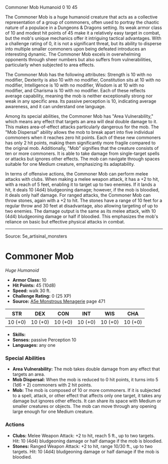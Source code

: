 <MonsterName/>Commoner Mob</MonsterName>
<CreatureType/>Humanoid</CreatureType>
<CR/>0</CR>
<AC/>10</AC>
<HP/>45</HP>
<summary>The Commoner Mob is a huge humanoid creature that acts as a collective representation of a group of commoners, often used to portray the chaotic nature of a populace in a Dungeons & Dragons setting. Its weak armor class of 10 and modest hit points of 45 make it a relatively easy target in combat, but the mob's unique mechanics offer it intriguing tactical advantages. With a challenge rating of 0, it is not a significant threat, but its ability to disperse into multiple smaller commoners upon being defeated introduces an interesting dynamic. The Commoner Mob excels in overwhelming opponents through sheer numbers but also suffers from vulnerabilities, particularly when subjected to area effects.</summary>

<detail>

The Commoner Mob has the following attributes: Strength is 10 with no modifier, Dexterity is also 10 with no modifier, Constitution sits at 10 with no modifier, Intelligence is 10 with no modifier, Wisdom is at 10 with no modifier, and Charisma is 10 with no modifier. Each of these reflects average capability, meaning the mob is neither exceptionally strong nor weak in any specific area. Its passive perception is 10, indicating average awareness, and it can understand one language.

Among its special abilities, the Commoner Mob has "Area Vulnerability," which means any effect that targets an area will deal double damage to it. This makes area-of-effect attacks particularly dangerous for the mob. The "Mob Dispersal" ability allows the mob to break apart into five individual commoners when it reaches zero hit points. Each of these new commoners has only 2 hit points, making them significantly more fragile compared to the original mob. Additionally, "Mob" signifies that the creature consists of ten or more commoners. It is able to take damage from single-target spells or attacks but ignores other effects. The mob can navigate through spaces suitable for one Medium creature, emphasizing its adaptability.

In terms of offensive actions, the Commoner Mob can perform melee attacks with clubs. When making a melee weapon attack, it has a +2 to hit, with a reach of 5 feet, enabling it to target up to two enemies. If it lands a hit, it deals 10 (4d4) bludgeoning damage; however, if the mob is bloodied, it deals only half damage. For ranged attacks, the Commoner Mob can throw stones, again with a +2 to hit. The stones have a range of 10 feet for a regular throw and 30 feet at disadvantage, also allowing targeting of up to two enemies. The damage output is the same as its melee attack, with 10 (4d4) bludgeoning damage or half if bloodied. This emphasizes the mob's reliance on basic but effective physical attacks in combat.</detail>



---

Source: 5e_artisinal_monsters

# Commoner Mob

*Huge* *Humanoid*

- **Armor Class:** 10
- **Hit Points:** 45 (10d8)
- **Speed:** walk 30 ft.
- **Challenge Rating:** 0 (25 XP)
- **Source:** [A5e Monstrous Menagerie](https://enpublishingrpg.com/products/level-up-monstrous-menagerie-a5e) page 471

| STR | DEX | CON | INT | WIS | CHA |
| --- | --- | --- | --- | --- | --- |
| 10 (+0) | 10 (+0) | 10 (+0) | 10 (+0) | 10 (+0) | 10 (+0) |

- **Skills:** 
- **Senses:** passive Perception 10
- **Languages:** any one

### Special Abilities

- **Area Vulnerability:** The mob takes double damage from any effect that targets an area.
- **Mob Dispersal:** When the mob is reduced to 0 hit points, it turns into 5 (1d6 + 2) commoners with 2 hit points.
- **Mob:** The mob is composed of 10 or more commoners. If it is subjected to a spell, attack, or other effect that affects only one target, it takes any damage but ignores other effects. It can share its space with Medium or smaller creatures or objects. The mob can move through any opening large enough for one Medium creature.

### Actions

- **Clubs:** Melee Weapon Attack: +2 to hit, reach 5 ft., up to two targets. Hit: 10 (4d4) bludgeoning damage  or half damage if the mob is bloodied.
- **Stones:** Ranged Weapon Attack: +2 to hit, range 10/30 ft., up to two targets. Hit: 10 (4d4) bludgeoning damage or half damage if the mob is bloodied.




